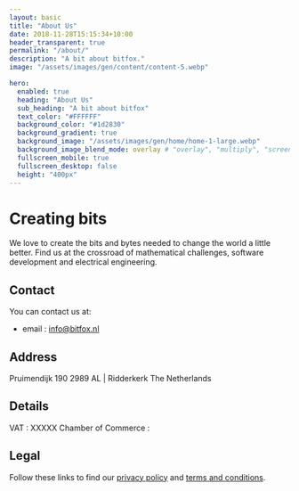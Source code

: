 ```yaml
---
layout: basic
title: "About Us"
date: 2018-11-28T15:15:34+10:00
header_transparent: true
permalink: "/about/"
description: "A bit about bitfox."
image: "/assets/images/gen/content/content-5.webp"

hero:
  enabled: true
  heading: "About Us"
  sub_heading: "A bit about bitfox"
  text_color: "#FFFFFF"
  background_color: "#1d2830"
  background_gradient: true
  background_image: "/assets/images/gen/home/home-1-large.webp"
  background_image_blend_mode: overlay # "overlay", "multiply", "screen"
  fullscreen_mobile: true
  fullscreen_desktop: false
  height: "400px"
---
```


# Creating bits

We love to create the bits and bytes needed to change the world a little better.
Find us at the crossroad of mathematical challenges, software development and electrical engineering.

## Contact
You can contact us at:

- email : info@bitfox.nl 

## Address

Pruimendijk 190 
2989 AL | Ridderkerk
The Netherlands 

## Details

VAT : XXXXX
Chamber of Commerce : 

## Legal

Follow these links to find our [privacy policy](/privacy-policy/) and [terms and conditions](/vterms-and-conditions/). 
